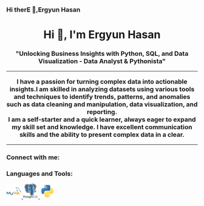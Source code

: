 ### Hi therE 👋,Ergyun Hasan

<h1 align="center">Hi 👋, I'm Ergyun Hasan</h1>
<h3 align="center">"Unlocking Business Insights with Python, SQL, and Data Visualization - Data Analyst & Pythonista"
<hr>
I have a passion for turning complex data into actionable insights.I am skilled in analyzing datasets using various tools and techniques to identify trends, patterns, and anomalies such as data cleaning and manipulation, data visualization, and reporting.<br> I am a self-starter and a quick learner, always eager to expand my skill set  and knowledge. I have excellent communication skills and the ability to present complex data in a clear.</h3><hr>

<h3 align="left">Connect with me:</h3>
<p align="left">
</p>

<h3 align="left">Languages and Tools:</h3>
<p align="left"> <a href="https://www.mysql.com/" target="_blank" rel="noreferrer"> <img src="https://raw.githubusercontent.com/devicons/devicon/master/icons/mysql/mysql-original-wordmark.svg" alt="mysql" width="40" height="40"/> </a> <a href="https://www.postgresql.org" target="_blank" rel="noreferrer"> <img src="https://raw.githubusercontent.com/devicons/devicon/master/icons/postgresql/postgresql-original-wordmark.svg" alt="postgresql" width="40" height="40"/> </a> <a href="https://www.python.org" target="_blank" rel="noreferrer"> <img src="https://raw.githubusercontent.com/devicons/devicon/master/icons/python/python-original.svg" alt="python" width="40" height="40"/> </a> </p>



